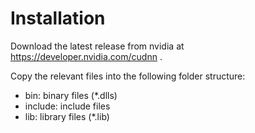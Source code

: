 # Installation

Download the latest release from nvidia at https://developer.nvidia.com/cudnn .

Copy the relevant files into the following folder structure:

- bin: binary files (*.dlls)
- include: include files
- lib: library files (*.lib)
